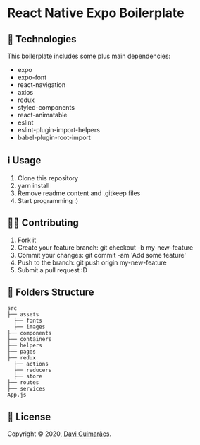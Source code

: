 <h1>React Native Expo Boilerplate</h1>

## :rocket: Technologies

This boilerplate includes some plus main dependencies:

* expo
* expo-font
* react-navigation
* axios
* redux
* styled-components
* react-animatable
* eslint
* eslint-plugin-import-helpers
* babel-plugin-root-import

## :information_source: Usage

1. Clone this repository
2. yarn install
3. Remove readme content and .gitkeep files
4. Start programming :)

## 💁🏻 Contributing

1. Fork it
2. Create your feature branch: git checkout -b my-new-feature
3. Commit your changes: git commit -am 'Add some feature'
4. Push to the branch: git push origin my-new-feature
5. Submit a pull request :D

## 📁 Folders Structure

<div>
  
    src
    ├── assets
      ├── fonts
      ├── images
    ├── components
    ├── containers
    ├── helpers
    ├── pages
    ├── redux
      ├── actions
      ├── reducers
      ├── store
    ├── routes
    ├── services
    App.js
</div>

## :memo: License

Copyright © 2020, [Davi Guimarães](https://github.com/davigl).
